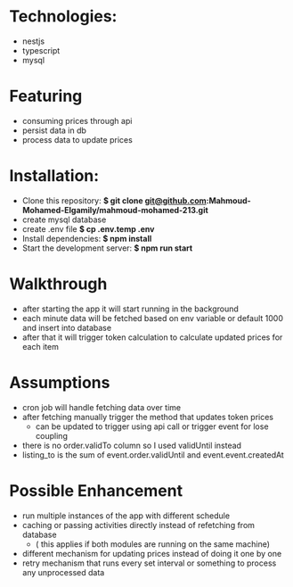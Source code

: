 # Technologies:
- nestjs
- typescript
- mysql

# Featuring
- consuming prices through api
- persist data in db
- process data to update prices

# Installation:

- Clone this repository: **$ git clone git@github.com:Mahmoud-Mohamed-Elgamily/mahmoud-mohamed-213.git**
- create mysql database
- create .env file **$ cp .env.temp .env**
- Install dependencies: **$ npm install**
- Start the development server: **$ npm run start**

# Walkthrough
- after starting the app it will start running in the background
- each minute data will be fetched based on env variable or default 1000 and insert into database
- after that it will trigger token calculation to calculate updated prices for each item

# Assumptions
- cron job will handle fetching data over time
- after fetching manually trigger the method that updates token prices
  - can be updated to trigger using api call or trigger event for lose coupling 
- there is no order.validTo column so I used validUntil instead
- listing_to is the sum of event.order.validUntil and event.event.createdAt

# Possible Enhancement
- run multiple instances of the app with different schedule
- caching or passing activities directly instead of refetching from database 
  - ( this applies if both modules are running on the same machine)
- different mechanism for updating prices instead of doing it one by one
- retry mechanism that runs every set interval or something to process any unprocessed data